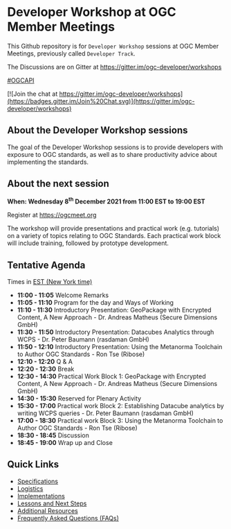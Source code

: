 # Developer Workshop at OGC Member Meetings


This Github repository is for `Developer Workshop` sessions at OGC Member Meetings, previously called `Developer Track`.

The Discussions are on Gitter at https://gitter.im/ogc-developer/workshops

[#OGCAPI](https://twitter.com/hashtag/OGCAPI)

[![Join the chat at https://gitter.im/ogc-developer/workshops](https://badges.gitter.im/Join%20Chat.svg)](https://gitter.im/ogc-developer/workshops)



About the Developer Workshop sessions
----------------

The goal of the Developer Workshop sessions is to provide developers with exposure to OGC standards, as well as to share productivity advice about implementing the standards.

About the next session
----------------

**When: Wednesday 8<sup>th</sup> December 2021 from 11:00 EST to 19:00 EST**

Register at https://ogcmeet.org

The workshop will provide presentations and practical work (e.g. tutorials) on a variety of topics relating to OGC Standards. Each practical work block will include training, followed by prototype development.


Tentative Agenda
----------------

Times in [EST (New York time)](https://www.timeanddate.com/worldclock/usa/new-york)


* **11:00 - 11:05** Welcome Remarks
* **11:05 - 11:10** Program for the day and Ways of Working 
* **11:10 - 11:30** Introductory Presentation: GeoPackage with Encrypted Content, A New Approach - Dr. Andreas Matheus (Secure Dimensions GmbH)
* **11:30 - 11:50** Introductory Presentation: Datacubes Analytics through WCPS - Dr. Peter Baumann (rasdaman GmbH)
* **11:50 - 12:10** Introductory Presentation: Using the Metanorma Toolchain to Author OGC Standards - Ron Tse (Ribose)
* **12:10 - 12:20** Q & A
* **12:20 - 12:30** Break
* **12:30 - 14:30** Practical Work Block 1: GeoPackage with Encrypted Content, A New Approach - Dr. Andreas Matheus (Secure Dimensions GmbH)
* **14:30 - 15:30** Reserved for Plenary Activity
* **15:30 - 17:00** Practical work Block 2: Establishing Datacube analytics by writing WCPS queries - Dr. Peter Baumann (rasdaman GmbH)
* **17:00 - 18:30** Practical work Block 3: Using the Metanorma Toolchain to Author OGC Standards - Ron Tse (Ribose)
* **18:30 - 18:45** Discussion
* **18:45 - 19:00** Wrap up and Close

Quick Links
------

* [Specifications](./specs.adoc)
* [Logistics](./logistics.adoc)
* [Implementations](./implementations.adoc)
* [Lessons and Next Steps](./lessonsAndNextSteps.adoc)
* [Additional Resources](./additionalResources.adoc)
* [Frequently Asked Questions (FAQs)](./FAQ.adoc)
